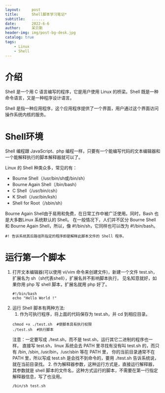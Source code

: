 ```yaml
---
layout:     post
title:      Shell脚本学习笔记*
subtitle:   ......
date:       2022-6-6
author:     呆贝斯
header-img: img/post-bg-desk.jpg
catalog: true
tags:
    - Linux
    - Shell
---
```

# 介绍
Shell 是一个用 C 语言编写的程序，它是用户使用 Linux 的桥梁。Shell 既是一种命令语言，又是一种程序设计语言。

Shell 是指一种应用程序，这个应用程序提供了一个界面，用户通过这个界面访问操作系统内核的服务。
# Shell环境
Shell 编程跟 JavaScript、php 编程一样，只要有一个能编写代码的文本编辑器和一个能解释执行的脚本解释器就可以了。

Linux 的 Shell 种类众多，常见的有：
+ Bourne Shell（/usr/bin/sh或/bin/sh）
+ Bourne Again Shell（/bin/bash）
+ C Shell（/usr/bin/csh）
+ K Shell（/usr/bin/ksh）
+ Shell for Root（/sbin/sh）

Bourne Again Shell由于易用和免费，在日常工作中被广泛使用。同时，Bash 也是大多数Linux 系统默认的 Shell。
在一般情况下，人们并不区分 Bourne Shell 和 Bourne Again Shell，所以，像 #!/bin/sh，它同样也可以改为 #!/bin/bash。
```
#! 告诉系统其后路径所指定的程序即是解释此脚本文件的 Shell 程序。
```
# 运行第一个脚本
1. 打开文本编辑器(可以使用 vi/vim 命令来创建文件)，新建一个文件 test.sh，扩展名为 sh（sh代表shell），扩展名并不影响脚本执行，
见名知意就好，如果你用 php 写 shell 脚本，扩展名就用 php 好了。
    ```
    #!/bin/bash
    echo "Hello World !"
    ```
2. 运行 Shell 脚本有两种方法:
    1. 作为可执行程序，将上面的代码保存为 test.sh，并 cd 到相应目录。
    ```
    chmod +x ./test.sh  #使脚本具有执行权限
    ./test.sh  #执行脚本
    ```
    注意：一定要写成 ./test.sh，而不是 test.sh，运行其它二进制的程序也一样，
直接写 test.sh，linux 系统会去 PATH 里寻找有没有叫 test.sh 的，而只有 /bin, /sbin, /usr/bin，/usr/sbin 等在 PATH 里，
你的当前目录通常不在 PATH 里，所以写成 test.sh 是会找不到命令的，要用 ./test.sh 告诉系统说，就在当前目录找。
    2. 作为解释器参数，这种运行方式是，直接运行解释器，其参数就是 shell 脚本的文件名，这种方式运行的脚本，不需要在第一行指定解释器信息，写了也没用。
    ```shell
    /bin/sh test.sh
    ```
